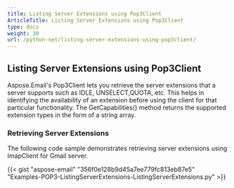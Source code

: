 ```yaml
---
title: Listing Server Extensions using Pop3Client
ArticleTitle: Listing Server Extensions using Pop3Client
type: docs
weight: 30
url: /python-net/listing-server-extensions-using-pop3client/
---
```


## **Listing Server Extensions using Pop3Client**
Aspose.Email's Pop3Client lets you retrieve the server extensions that a server supports such as IDLE, UNSELECT,QUOTA, etc. This helps in identifying the availability of an extension before using the client for that particular functionality. The GetCapabilities() method returns the supported extension types in the form of a string array.
### **Retrieving Server Extensions**
The following code sample demonstrates retrieving server extensions using ImapClient for Gmail server.



{{< gist "aspose-email" "356f0e128b9d45a7ee779fc813eb87e5" "Examples-POP3-ListingServerExtensions-ListingServerExtensions.py" >}}

